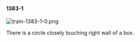 #### 1383-1
![train-1383-1-0.png](https://github.com/lil-lab/nlvr/raw/master/nlvr/train/images/7/train-1383-1-0.png "train-1383-1-0.png")

There is a circle closely touching right wall of a box.